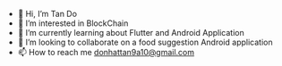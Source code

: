 - 👋 Hi, I’m Tan Do
- 👀 I’m interested in BlockChain
- 🌱 I’m currently learning about Flutter and Android Application
- 💞️ I’m looking to collaborate on a food suggestion Android application
- 📫 How to reach me donhattan9a10@gmail.com
